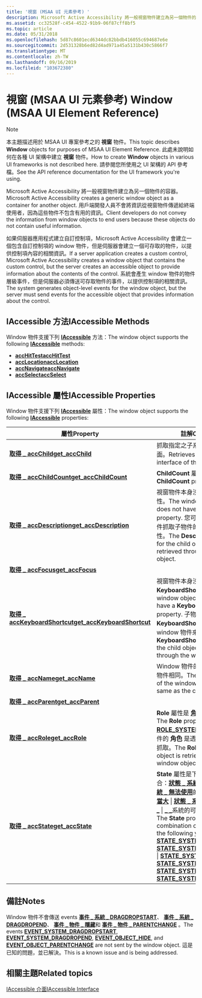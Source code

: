 ```yaml
---
title: '視窗 (MSAA UI 元素參考) '
description: Microsoft Active Accessibility 將一般視窗物件建立為另一個物件的容器。 用戶端開發人員不會將資訊從視窗物件傳遞給終端使用者，因為這些物件不包含有用的資訊。
ms.assetid: cc32528f-c454-4522-91b9-06f87cff8bf5
ms.topic: article
ms.date: 05/31/2018
ms.openlocfilehash: 5d87c8601ecd6344dc82bbdb416055c694687e6e
ms.sourcegitcommit: 2d531328b6ed82d4ad971a45a5131b430c5866f7
ms.translationtype: MT
ms.contentlocale: zh-TW
ms.lasthandoff: 09/16/2019
ms.locfileid: "103672380"
---
```

# <a name="window-msaa-ui-element-reference"></a><span data-ttu-id="e823f-104">視窗 (MSAA UI 元素參考) </span><span class="sxs-lookup"><span data-stu-id="e823f-104">Window (MSAA UI Element Reference)</span></span>

> [!Note]  
> <span data-ttu-id="e823f-105">本主題描述用於 MSAA UI 專案參考之的 **視窗** 物件。</span><span class="sxs-lookup"><span data-stu-id="e823f-105">This topic describes **Window** objects for purposes of MSAA UI Element Reference.</span></span> <span data-ttu-id="e823f-106">此處未說明如何在各種 UI 架構中建立 **視窗** 物件。</span><span class="sxs-lookup"><span data-stu-id="e823f-106">How to create **Window** objects in various UI frameworks is not described here.</span></span> <span data-ttu-id="e823f-107">請參閱您所使用之 UI 架構的 API 參考檔。</span><span class="sxs-lookup"><span data-stu-id="e823f-107">See the API reference documentation for the UI framework you're using.</span></span>

 

<span data-ttu-id="e823f-108">Microsoft Active Accessibility 將一般視窗物件建立為另一個物件的容器。</span><span class="sxs-lookup"><span data-stu-id="e823f-108">Microsoft Active Accessibility creates a generic window object as a container for another object.</span></span> <span data-ttu-id="e823f-109">用戶端開發人員不會將資訊從視窗物件傳遞給終端使用者，因為這些物件不包含有用的資訊。</span><span class="sxs-lookup"><span data-stu-id="e823f-109">Client developers do not convey the information from window objects to end users because these objects do not contain useful information.</span></span>

<span data-ttu-id="e823f-110">如果伺服器應用程式建立自訂控制項，Microsoft Active Accessibility 會建立一個包含自訂控制項的 window 物件，但是伺服器會建立一個可存取的物件，以提供控制項內容的相關資訊。</span><span class="sxs-lookup"><span data-stu-id="e823f-110">If a server application creates a custom control, Microsoft Active Accessibility creates a window object that contains the custom control, but the server creates an accessible object to provide information about the contents of the control.</span></span> <span data-ttu-id="e823f-111">系統會產生 window 物件的物件層級事件，但是伺服器必須傳送可存取物件的事件，以提供控制項的相關資訊。</span><span class="sxs-lookup"><span data-stu-id="e823f-111">The system generates object-level events for the window object, but the server must send events for the accessible object that provides information about the control.</span></span>

## <a name="iaccessible-methods"></a><span data-ttu-id="e823f-112">IAccessible 方法</span><span class="sxs-lookup"><span data-stu-id="e823f-112">IAccessible Methods</span></span>

<span data-ttu-id="e823f-113">Window 物件支援下列 [**IAccessible**](/windows/desktop/api/oleacc/nn-oleacc-iaccessible) 方法：</span><span class="sxs-lookup"><span data-stu-id="e823f-113">The window object supports the following [**IAccessible**](/windows/desktop/api/oleacc/nn-oleacc-iaccessible) methods:</span></span>

-   [<span data-ttu-id="e823f-114">**accHitTest**</span><span class="sxs-lookup"><span data-stu-id="e823f-114">**accHitTest**</span></span>](/windows/desktop/api/Oleacc/nf-oleacc-iaccessible-acchittest)
-   [<span data-ttu-id="e823f-115">**accLocation**</span><span class="sxs-lookup"><span data-stu-id="e823f-115">**accLocation**</span></span>](/windows/desktop/api/Oleacc/nf-oleacc-iaccessible-acclocation)
-   [<span data-ttu-id="e823f-116">**accNavigate**</span><span class="sxs-lookup"><span data-stu-id="e823f-116">**accNavigate**</span></span>](/windows/desktop/api/Oleacc/nf-oleacc-iaccessible-accnavigate)
-   [<span data-ttu-id="e823f-117">**accSelect**</span><span class="sxs-lookup"><span data-stu-id="e823f-117">**accSelect**</span></span>](/windows/desktop/api/Oleacc/nf-oleacc-iaccessible-accselect)

## <a name="iaccessible-properties"></a><span data-ttu-id="e823f-118">IAccessible 屬性</span><span class="sxs-lookup"><span data-stu-id="e823f-118">IAccessible Properties</span></span>

<span data-ttu-id="e823f-119">Window 物件支援下列 [**IAccessible**](/windows/desktop/api/oleacc/nn-oleacc-iaccessible) 屬性：</span><span class="sxs-lookup"><span data-stu-id="e823f-119">The window object supports the following [**IAccessible**](/windows/desktop/api/oleacc/nn-oleacc-iaccessible) properties:</span></span>



| <span data-ttu-id="e823f-120">屬性</span><span class="sxs-lookup"><span data-stu-id="e823f-120">Property</span></span>                                                                             | <span data-ttu-id="e823f-121">註解</span><span class="sxs-lookup"><span data-stu-id="e823f-121">Comments</span></span>                                                                                                                                                                                                                                                                                                                                                                                                                                                                                                                                                                                                                                        |
|--------------------------------------------------------------------------------------|-------------------------------------------------------------------------------------------------------------------------------------------------------------------------------------------------------------------------------------------------------------------------------------------------------------------------------------------------------------------------------------------------------------------------------------------------------------------------------------------------------------------------------------------------------------------------------------------------------------------------------------------------|
| [<span data-ttu-id="e823f-122">**取得 \_ accChild**</span><span class="sxs-lookup"><span data-stu-id="e823f-122">**get\_accChild**</span></span>](/windows/desktop/api/Oleacc/nf-oleacc-iaccessible-get_accchild)                       | <span data-ttu-id="e823f-123">抓取指定之子系的 [IDispatch](idispatch-interface.md) 介面。</span><span class="sxs-lookup"><span data-stu-id="e823f-123">Retrieves the [IDispatch](idispatch-interface.md) interface of the specified child.</span></span>                                                                                                                                                                                                                                                                                                                                                                                                                                                                                                                                                            |
| [<span data-ttu-id="e823f-124">**取得 \_ accChildCount**</span><span class="sxs-lookup"><span data-stu-id="e823f-124">**get\_accChildCount**</span></span>](/windows/desktop/api/Oleacc/nf-oleacc-iaccessible-get_accchildcount)             | <span data-ttu-id="e823f-125">**ChildCount** 屬性為7。</span><span class="sxs-lookup"><span data-stu-id="e823f-125">The **ChildCount** property is 7.</span></span>                                                                                                                                                                                                                                                                                                                                                                                                                                                                                                                                                                                                               |
| [<span data-ttu-id="e823f-126">**取得 \_ accDescription**</span><span class="sxs-lookup"><span data-stu-id="e823f-126">**get\_accDescription**</span></span>](/windows/desktop/api/Oleacc/nf-oleacc-iaccessible-get_accdescription)           | <span data-ttu-id="e823f-127">視窗物件本身沒有 **Description** 屬性。</span><span class="sxs-lookup"><span data-stu-id="e823f-127">The window object itself does not have a **Description** property.</span></span> <span data-ttu-id="e823f-128">您可以透過 window 物件抓取子物件的 **Description** 屬性。</span><span class="sxs-lookup"><span data-stu-id="e823f-128">The **Description** property for the child object can be retrieved through the window object.</span></span>                                                                                                                                                                                                                                                                                                                                                                                                                                                                                |
| [<span data-ttu-id="e823f-129">**取得 \_ accFocus**</span><span class="sxs-lookup"><span data-stu-id="e823f-129">**get\_accFocus**</span></span>](/windows/desktop/api/Oleacc/nf-oleacc-iaccessible-get_accfocus)                       |                                                                                                                                                                                                                                                                                                                                                                                                                                                                                                                                                                                                                                                 |
| [<span data-ttu-id="e823f-130">**取得 \_ accKeyboardShortcut**</span><span class="sxs-lookup"><span data-stu-id="e823f-130">**get\_accKeyboardShortcut**</span></span>](/windows/desktop/api/Oleacc/nf-oleacc-iaccessible-get_acckeyboardshortcut) | <span data-ttu-id="e823f-131">視窗物件本身沒有 **KeyboardShortcut** 屬性。</span><span class="sxs-lookup"><span data-stu-id="e823f-131">The window object itself does not have a **KeyboardShortcut** property.</span></span> <span data-ttu-id="e823f-132">子物件的 **KeyboardShortcut** 屬性是透過 window 物件來抓取。</span><span class="sxs-lookup"><span data-stu-id="e823f-132">The **KeyboardShortcut** property for the child object is retrieved through the window object.</span></span>                                                                                                                                                                                                                                                                                                                                                                                                                                                                          |
| [<span data-ttu-id="e823f-133">**取得 \_ accName**</span><span class="sxs-lookup"><span data-stu-id="e823f-133">**get\_accName**</span></span>](/windows/desktop/api/Oleacc/nf-oleacc-iaccessible-get_accname)                         | <span data-ttu-id="e823f-134">Window 物件的 **Name** 屬性與子物件相同。</span><span class="sxs-lookup"><span data-stu-id="e823f-134">The **Name** property of the window object is the same as the child object.</span></span>                                                                                                                                                                                                                                                                                                                                                                                                                                                                                                                                                                     |
| [<span data-ttu-id="e823f-135">**取得 \_ accParent**</span><span class="sxs-lookup"><span data-stu-id="e823f-135">**get\_accParent**</span></span>](/windows/desktop/api/Oleacc/nf-oleacc-iaccessible-get_accparent)                     |                                                                                                                                                                                                                                                                                                                                                                                                                                                                                                                                                                                                                                                 |
| [<span data-ttu-id="e823f-136">**取得 \_ accRole**</span><span class="sxs-lookup"><span data-stu-id="e823f-136">**get\_accRole**</span></span>](/windows/desktop/api/Oleacc/nf-oleacc-iaccessible-get_accrole)                         | <span data-ttu-id="e823f-137">**Role** 屬性是 [**角色 \_ 系統 \_ 視窗**](object-roles.md)。</span><span class="sxs-lookup"><span data-stu-id="e823f-137">The **Role** property is [**ROLE\_SYSTEM\_WINDOW**](object-roles.md).</span></span> <span data-ttu-id="e823f-138">子物件的 **角色** 是透過 window 物件來抓取。</span><span class="sxs-lookup"><span data-stu-id="e823f-138">The **Role** of the child object is retrieved through the window object.</span></span>                                                                                                                                                                                                                                                                                                                                                                                                                                                                              |
| [<span data-ttu-id="e823f-139">**取得 \_ accState**</span><span class="sxs-lookup"><span data-stu-id="e823f-139">**get\_accState**</span></span>](/windows/desktop/api/Oleacc/nf-oleacc-iaccessible-get_accstate)                       | <span data-ttu-id="e823f-140">**State** 屬性是下列一或多個 [值](object-state-constants.md)的組合：[**狀態 \_ 系統 \_ 隱藏**](object-state-constants.md) \| [**狀態 \_ 系統 \_ 無法使用**](object-state-constants.md)的 \| [**狀態 \_ 系統 \_ 相當大**](object-state-constants.md) \| [**狀態 \_ 系統 \_ 可移動**](object-state-constants.md)狀態 \| [**\_ \_**](object-state-constants.md) \| [**\_ \_**](object-state-constants.md)系統的可設定狀態系統焦點</span><span class="sxs-lookup"><span data-stu-id="e823f-140">The **State** property is a combination of one or more of the following [values](object-state-constants.md): [**STATE\_SYSTEM\_INVISIBLE**](object-state-constants.md) \| [**STATE\_SYSTEM\_UNAVAILABLE**](object-state-constants.md) \| [**STATE\_SYSTEM\_SIZEABLE**](object-state-constants.md) \| [**STATE\_SYSTEM\_MOVEABLE**](object-state-constants.md) \| [**STATE\_SYSTEM\_FOCUSABLE**](object-state-constants.md) \| [**STATE\_SYSTEM\_FOCUSED**](object-state-constants.md)</span></span><br/> |



 

## <a name="notes"></a><span data-ttu-id="e823f-141">備註</span><span class="sxs-lookup"><span data-stu-id="e823f-141">Notes</span></span>

<span data-ttu-id="e823f-142">Window 物件不會傳送 events [**事件 \_ 系統 \_ DRAGDROPSTART**](event-constants.md)、 [**事件 \_ 系統 \_ DRAGDROPEND**](event-constants.md)、 [**事件 \_ 物件 \_ 隱藏**](event-constants.md)和 [**事件 \_ 物件 \_ PARENTCHANGE**](event-constants.md) 。</span><span class="sxs-lookup"><span data-stu-id="e823f-142">The events [**EVENT\_SYSTEM\_DRAGDROPSTART**](event-constants.md), [**EVENT\_SYSTEM\_DRAGDROPEND**](event-constants.md), [**EVENT\_OBJECT\_HIDE**](event-constants.md), and [**EVENT\_OBJECT\_PARENTCHANGE**](event-constants.md) are not sent by the window object.</span></span> <span data-ttu-id="e823f-143">這是已知的問題，並已解決。</span><span class="sxs-lookup"><span data-stu-id="e823f-143">This is a known issue and is being addressed.</span></span>

## <a name="related-topics"></a><span data-ttu-id="e823f-144">相關主題</span><span class="sxs-lookup"><span data-stu-id="e823f-144">Related topics</span></span>

<dl> <dt>

[<span data-ttu-id="e823f-145">IAccessible 介面</span><span class="sxs-lookup"><span data-stu-id="e823f-145">IAccessible Interface</span></span>](/windows/desktop/api/oleacc/nn-oleacc-iaccessible)
</dt> </dl>

 

 





